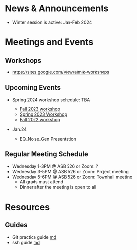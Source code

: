 
# News & Announcements

- Winter session is active: Jan-Feb 2024

# Meetings and Events

## Workshops
- https://sites.google.com/view/aimlk-workshops

## Upcoming Events
- Spring 2024 workshop schedule: TBA
  - [Fall 2023 workshop](https://sites.google.com/view/aimlk-workshops/2023-fall)
  - [Spring 2023 Workshop](https://sites.google.com/view/aimlk-workshops/2023-spring)
  - [Fall 2022 workshop](https://sites.google.com/view/aimlk-workshops/2022-fall)

- Jan.24
  - EQ_Noise_Gen Presentation
## Regular Meeting Schedule

- Wednesday 1-3PM @ ASB 526 or Zoom: ?
- Wednesday 3-5PM @ ASB 526 or Zoom: Project meeting
- Wednesday 5-6PM @ ASB 526 or Zoom: Townhall meeting
  - All grads must attend
  - Dinner after the meeting is open to all

# Resources

## Guides

- Git practice guide [md](git_branching_guide.md)
- ssh guide [md](remote_guide.md)
